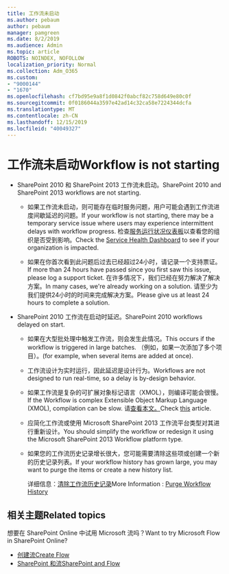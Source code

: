 ```yaml
---
title: 工作流未启动
ms.author: pebaum
author: pebaum
manager: pamgreen
ms.date: 8/2/2019
ms.audience: Admin
ms.topic: article
ROBOTS: NOINDEX, NOFOLLOW
localization_priority: Normal
ms.collection: Adm_O365
ms.custom:
- "9000144"
- "1670"
ms.openlocfilehash: cf7bd95e9a8f1d0842f0abcf82c758d649e80c0f
ms.sourcegitcommit: 0f0186044a3597e42ad14c32ca58e7224344dcfa
ms.translationtype: MT
ms.contentlocale: zh-CN
ms.lasthandoff: 12/15/2019
ms.locfileid: "40049327"
---
```

# <a name="workflow-is-not-starting"></a><span data-ttu-id="a0eba-102">工作流未启动</span><span class="sxs-lookup"><span data-stu-id="a0eba-102">Workflow is not starting</span></span>

- <span data-ttu-id="a0eba-103">SharePoint 2010 和 SharePoint 2013 工作流未启动。</span><span class="sxs-lookup"><span data-stu-id="a0eba-103">SharePoint 2010 and SharePoint 2013 workflows are not starting.</span></span>

    - <span data-ttu-id="a0eba-104">如果工作流未启动，则可能存在临时服务问题，用户可能会遇到工作流进度间歇延迟的问题。</span><span class="sxs-lookup"><span data-stu-id="a0eba-104">If your workflow is not starting, there may be a temporary service issue where users may experience intermittent delays with workflow progress.</span></span> <span data-ttu-id="a0eba-105">检查[服务运行状况仪表板](https:/admin.microsoft.com/AdminPortal/Home#/servicehealth)以查看您的组织是否受到影响。</span><span class="sxs-lookup"><span data-stu-id="a0eba-105">Check the [Service Health Dashboard](https:/admin.microsoft.com/AdminPortal/Home#/servicehealth) to see if your organization is impacted.</span></span>

    - <span data-ttu-id="a0eba-106">如果在你首次看到此问题后过去已经超过24小时，请记录一个支持票证。</span><span class="sxs-lookup"><span data-stu-id="a0eba-106">If more than 24 hours have passed since you first saw this issue, please log a support ticket.</span></span> <span data-ttu-id="a0eba-107">在许多情况下，我们已经在努力解决了解决方案。</span><span class="sxs-lookup"><span data-stu-id="a0eba-107">In many cases, we're already working on a solution.</span></span> <span data-ttu-id="a0eba-108">请至少为我们提供24小时的时间来完成解决方案。</span><span class="sxs-lookup"><span data-stu-id="a0eba-108">Please give us at least 24 hours to complete a solution.</span></span>

- <span data-ttu-id="a0eba-109">SharePoint 2010 工作流在启动时延迟。</span><span class="sxs-lookup"><span data-stu-id="a0eba-109">SharePoint 2010 workflows delayed on start.</span></span>

    - <span data-ttu-id="a0eba-110">如果在大型批处理中触发工作流，则会发生此情况。</span><span class="sxs-lookup"><span data-stu-id="a0eba-110">This occurs if the workflow is triggered in large batches.</span></span> <span data-ttu-id="a0eba-111">（例如，如果一次添加了多个项目）。</span><span class="sxs-lookup"><span data-stu-id="a0eba-111">(for example, when several items are added at once).</span></span>

    - <span data-ttu-id="a0eba-112">工作流设计为实时运行，因此延迟是设计行为。</span><span class="sxs-lookup"><span data-stu-id="a0eba-112">Workflows are not designed to run real-time, so a delay is by-design behavior.</span></span>

   -  <span data-ttu-id="a0eba-113">如果工作流是复杂的可扩展对象标记语言（XMOL），则编译可能会很慢。</span><span class="sxs-lookup"><span data-stu-id="a0eba-113">If the Workflow is complex Extensible Object Markup Language (XMOL), compilation can be slow.</span></span> <span data-ttu-id="a0eba-114">请[查看本文。](https://support.microsoft.com//kb/3043697)</span><span class="sxs-lookup"><span data-stu-id="a0eba-114">Check [this](https://support.microsoft.com//kb/3043697) article.</span></span>

    - <span data-ttu-id="a0eba-115">应简化工作流或使用 Microsoft SharePoint 2013 工作流平台类型对其进行重新设计。</span><span class="sxs-lookup"><span data-stu-id="a0eba-115">You should simplify the workflow or redesign it using the Microsoft SharePoint 2013 Workflow platform type.</span></span>

    - <span data-ttu-id="a0eba-116">如果您的工作流历史记录增长很大，您可能需要清除这些项或创建一个新的历史记录列表。</span><span class="sxs-lookup"><span data-stu-id="a0eba-116">If your workflow history has grown large, you may want to purge the items or create a new history list.</span></span>

        <span data-ttu-id="a0eba-117">详细信息：[清除工作流历史记录](https://blogs.technet.microsoft.com/marj/2015/08/07/sharepoint-2010-workflows-best-practice-purge-workflow-history-list-items/)</span><span class="sxs-lookup"><span data-stu-id="a0eba-117">More Information : [Purge Workflow History](https://blogs.technet.microsoft.com/marj/2015/08/07/sharepoint-2010-workflows-best-practice-purge-workflow-history-list-items/)</span></span>


## <a name="related-topics"></a><span data-ttu-id="a0eba-118">相关主题</span><span class="sxs-lookup"><span data-stu-id="a0eba-118">Related topics</span></span>
<span data-ttu-id="a0eba-119">想要在 SharePoint Online 中试用 Microsoft 流吗？</span><span class="sxs-lookup"><span data-stu-id="a0eba-119">Want to try Microsoft Flow in SharePoint Online?</span></span>
- [<span data-ttu-id="a0eba-120">创建流</span><span class="sxs-lookup"><span data-stu-id="a0eba-120">Create Flow</span></span>](https://support.office.com/article/Create-a-flow-for-a-list-or-library-in-SharePoint-Online-or-OneDrive-for-Business-a9c3e03b-0654-46af-a254-20252e580d01) 
- [<span data-ttu-id="a0eba-121">SharePoint 和流</span><span class="sxs-lookup"><span data-stu-id="a0eba-121">SharePoint and Flow</span></span>](https://flow.microsoft.com/blog/sharepoint-and-flow/) 


